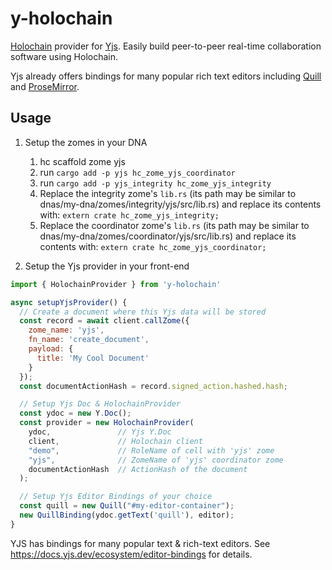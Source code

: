 # y-holochain

[Holochain](https://holochain.org/) provider for [Yjs](https://github.com/yjs/yjs). Easily build peer-to-peer real-time collaboration software using Holochain.

Yjs already offers bindings for many popular rich text editors including [Quill](https://quilljs.com/) and [ProseMirror](https://prosemirror.net/).

## Usage

1. Setup the zomes in your DNA
    1. hc scaffold zome yjs
    1. run `cargo add -p yjs hc_zome_yjs_coordinator`
    1. run `cargo add -p yjs_integrity hc_zome_yjs_integrity`
    1. Replace the integrity zome's `lib.rs` (its path may be similar to dnas/my-dna/zomes/integrity/yjs/src/lib.rs) and replace its contents with: `extern crate hc_zome_yjs_integrity;`
    1. Replace the coordinator zome's `lib.rs` (its path may be similar to dnas/my-dna/zomes/coordinator/yjs/src/lib.rs) and replace its contents with: `extern crate hc_zome_yjs_coordinator;`

1. Setup the Yjs provider in your front-end

```js
import { HolochainProvider } from 'y-holochain'

async setupYjsProvider() {
  // Create a document where this Yjs data will be stored
  const record = await client.callZome({
    zome_name: 'yjs',
    fn_name: 'create_document',
    payload: {
      title: 'My Cool Document'
    }
  });
  const documentActionHash = record.signed_action.hashed.hash;

  // Setup Yjs Doc & HolochainProvider
  const ydoc = new Y.Doc();
  const provider = new HolochainProvider(
    ydoc,               // Yjs Y.Doc
    client,             // Holochain client
    "demo",             // RoleName of cell with 'yjs' zome
    "yjs",              // ZomeName of 'yjs' coordinator zome
    documentActionHash  // ActionHash of the document
  );  

  // Setup Yjs Editor Bindings of your choice
  const quill = new Quill("#my-editor-container");
  new QuillBinding(ydoc.getText('quill'), editor);
}
```

YJS has bindings for many popular text & rich-text editors. See https://docs.yjs.dev/ecosystem/editor-bindings for details.
